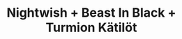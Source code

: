 ---
layout: post
category: concert
title: Nightwish + Beast In Black + Turmion Kätilöt
artists: 
- Nightwish
- Beast In Black
- Turmion Kätilöt
place: 
- Bercy
altplace:
- Accor Arena
country: France
city: Paris
---